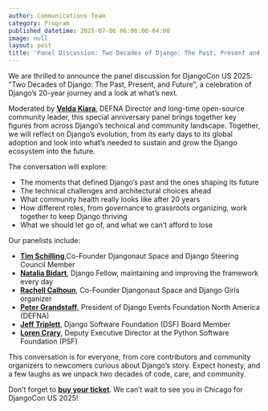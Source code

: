 ```yaml
---
author: Communications Team
category: Program
published_datetime: 2025-07-06 06:00:00-04:00
image: null
layout: post
title: 'Panel Discussion: Two Decades of Django: The Past, Present and Future'
---
```


We are thrilled to announce the panel discussion for DjangoCon US 2025:
"Two Decades of Django: The Past, Present, and Future", a celebration of Django’s 20-year journey and a look at what’s next.

Moderated by **[Velda Kiara](https://www.linkedin.com/in/veldakiara/)**, DEFNA Director and long-time open-source community leader, this special anniversary panel brings together key figures from across Django’s technical and community landscape. Together, we will reflect on Django’s evolution, from its early days to its global adoption and look into what’s needed to sustain and grow the Django ecosystem into the future.

The conversation will explore:
- The moments that defined Django’s past and the ones shaping its future
- The technical challenges and architectural choices ahead
- What community health really looks like after 20 years
- How different roles, from governance to grassroots organizing, work together to keep Django thriving
- What we should let go of, and what we can’t afford to lose

Our panelists include:
- **[Tim Schilling](https://www.linkedin.com/in/tim-schilling-5b365a15/)**,Co-Founder Djangonaut Space and Django Steering Council Member
- **[Natalia Bidart](https://www.linkedin.com/in/nessita/)**, Django Fellow, maintaining and improving the framework every day
- **[Rachell Calhoun](https://www.linkedin.com/in/rachell-calhoun-0793525a/)**, Co-Founder Djangonaut Space and Django Girls organizer
- **[Peter Grandstaff](https://www.linkedin.com/in/petergrandstaff/)**, President of Django Events Foundation North America (DEFNA)
- **[Jeff Triplett](https://www.linkedin.com/in/jefftriplett/)**, Django Software Foundation (DSF) Board Member
- **[Loren Crary](https://www.linkedin.com/in/loren-crary/)**, Deputy Executive Director at the Python Software Foundation (PSF)

This conversation is for everyone, from core contributors and community organizers to newcomers curious about Django’s story. Expect honesty, and a few laughs as we unpack two decades of code, care, and community.

Don’t forget to **[buy your ticket]({{site.ticket_link}})**. We can’t wait to see you in Chicago for DjangoCon US 2025!